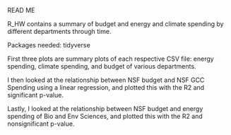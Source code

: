 READ ME

R_HW contains a summary of budget and energy and climate spending by different departments through time.

Packages needed: tidyverse

First three plots are summary plots of each respective CSV file: energy spending, climate spending, and budget of various departments.

I then looked at the relationship between NSF budget and NSF GCC Spending using a linear regression, and plotted this with the R2 and significant p-value.

Lastly, I looked at the relationship between NSF budget and energy spending of Bio and Env Sciences, and plotted this with the R2 and nonsignificant p-value. 
